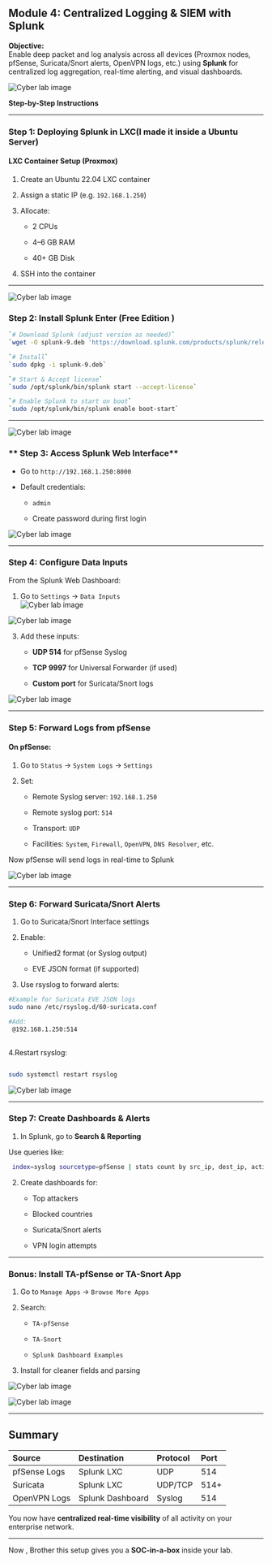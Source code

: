 ##  **Module 4: Centralized Logging & SIEM with Splunk**

**Objective:**  
 Enable deep packet and log analysis across all devices (Proxmox nodes, pfSense, Suricata/Snort alerts, OpenVPN logs, etc.) using **Splunk** for centralized log aggregation, real-time alerting, and visual dashboards.
 
 ![Cyber lab image](../Assets/Module%204/4.1.png)

 **Step-by-Step Instructions**

---

### **Step 1: Deploying Splunk in LXC(I made it inside a Ubuntu Server)**

####  **LXC Container Setup (Proxmox)**

1. Create an Ubuntu 22.04 LXC container

2. Assign a static IP (e.g. `192.168.1.250`)

3. Allocate:

   *  2 CPUs

   *  4–6 GB RAM

   *  40+ GB Disk

4. SSH into the container

---
![Cyber lab image](../Assets/Module%204/4.2.png)

###  **Step 2: Install Splunk Enter (Free Edition )**

```bash  
`# Download Splunk (adjust version as needed)`  
`wget -O splunk-9.deb 'https://download.splunk.com/products/splunk/releases/9.2.1/linux/splunk-9.2.1-dd0128b6e5cf-linux-2.6-amd64.deb'`

`# Install`  
`sudo dpkg -i splunk-9.deb`

`# Start & Accept license`  
`sudo /opt/splunk/bin/splunk start --accept-license`

`# Enable Splunk to start on boot`  
`sudo /opt/splunk/bin/splunk enable boot-start`

```

---
![Cyber lab image](../Assets/Module%204/4.3.png)

###  ** Step 3: Access Splunk Web Interface**

* Go to `http://192.168.1.250:8000`

* Default credentials:

  *  `admin`

  *  Create password during first login

![Cyber lab image](../Assets/Module%204/4.4.png)

---

###  **Step 4: Configure Data Inputs**

From the Splunk Web Dashboard:

1. Go to `Settings` → `Data Inputs`  
![Cyber lab image](../Assets/Module%204/4.5.png)

![Cyber lab image](../Assets/Module%204/4.6.png)

3. Add these inputs:

   *  **UDP 514** for pfSense Syslog

   *  **TCP 9997** for Universal Forwarder (if used)

   *  **Custom port** for Suricata/Snort logs

![Cyber lab image](../Assets/Module%204/4.7.png)

---

###  **Step 5: Forward Logs from pfSense**

#### **On pfSense:**

1. Go to `Status` → `System Logs` → `Settings`

2. Set:

   * Remote Syslog server: `192.168.1.250`

   * Remote syslog port: `514`

   * Transport: `UDP`

   * Facilities: `System`, `Firewall`, `OpenVPN`, `DNS Resolver`, etc.

 Now pfSense will send logs in real-time to Splunk

![Cyber lab image](../Assets/Module%204/4.8.png)

---

###  **Step 6: Forward Suricata/Snort Alerts**

1. Go to Suricata/Snort Interface settings

2. Enable:

   *  Unified2 format (or Syslog output)

   *  EVE JSON format (if supported)

3. Use rsyslog to forward alerts:
   
```bash
#Example for Suricata EVE JSON logs  
sudo nano /etc/rsyslog.d/60-suricata.conf

#Add: 
 @192.168.1.250:514 
 
 ```
4.Restart rsyslog:

   
```bash

sudo systemctl restart rsyslog 

```

![Cyber lab image](../Assets/Module%204/4.9.png)

---

###  **Step 7: Create Dashboards & Alerts**

1. In Splunk, go to **Search & Reporting**

Use queries like:


```bash  
 index=syslog sourcetype=pfSense | stats count by src_ip, dest_ip, action
```

2. Create dashboards for:

   *  Top attackers

   *  Blocked countries

   *  Suricata/Snort alerts

   *  VPN login attempts

---

###  **Bonus: Install TA-pfSense or TA-Snort App**

1. Go to `Manage Apps` → `Browse More Apps`

2. Search:

   * `TA-pfSense`

   * `TA-Snort`

   * `Splunk Dashboard Examples`

3. Install for cleaner fields and parsing

![Cyber lab image](../Assets/Module%204/4.10.png)

![Cyber lab image](../Assets/Module%204/4.11.png)

---

## **Summary**

| Source | Destination | Protocol | Port |
| :---- | :---- | :---- | :---- |
| pfSense Logs | Splunk LXC | UDP | 514 |
| Suricata | Splunk LXC | UDP/TCP | 514+ |
| OpenVPN Logs | Splunk Dashboard | Syslog | 514 |

 You now have **centralized real-time visibility** of all activity on your enterprise network.

---

Now , Brother this setup gives you a **SOC-in-a-box** inside your lab.
